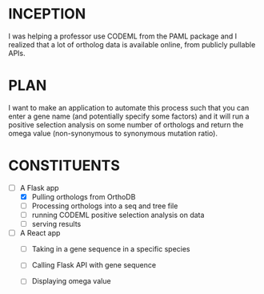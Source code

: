 # INCEPTION

I was helping a professor use CODEML from the PAML package and I realized that a lot of ortholog data is available online, from publicly pullable APIs.

# PLAN
I want to make an application to automate this process such that you can enter a gene name (and potentially specify some factors) and it will run a positive selection analysis on some number of orthologs and return the omega value (non-synonymous to synonymous mutation ratio).

# CONSTITUENTS
- [ ] A Flask app
  - [X] Pulling orthologs from OrthoDB
  - [ ] Processing orthologs into a seq and tree file
  - [ ] running CODEML positive selection analysis on data
  - [ ] serving results

- [ ] A React app 
  - [ ] Taking in a gene sequence in a specific species
  - [ ] Calling Flask API with gene sequence
  - [ ] Displaying omega value

